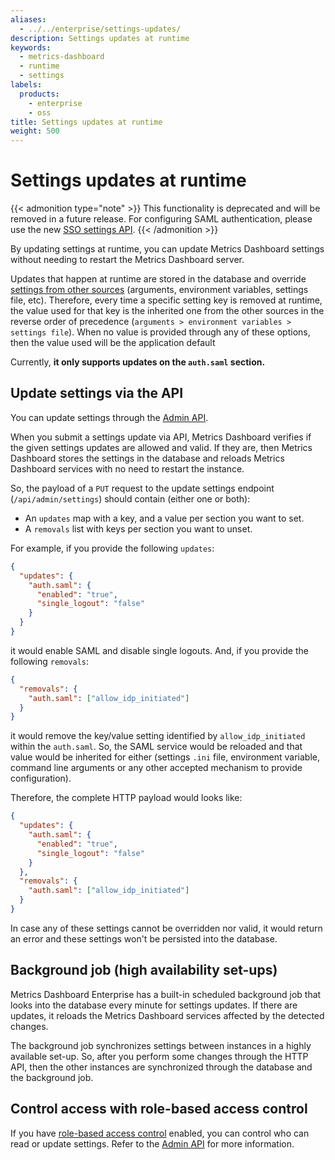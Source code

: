 ```yaml
---
aliases:
  - ../../enterprise/settings-updates/
description: Settings updates at runtime
keywords:
  - metrics-dashboard
  - runtime
  - settings
labels:
  products:
    - enterprise
    - oss
title: Settings updates at runtime
weight: 500
---
```


# Settings updates at runtime

{{< admonition type="note" >}}
This functionality is deprecated and will be removed in a future release. For configuring SAML authentication, please use the new [SSO settings API](../../../developers/http_api/sso-settings/).
{{< /admonition >}}

By updating settings at runtime, you can update Metrics Dashboard settings without needing to restart the Metrics Dashboard server.

Updates that happen at runtime are stored in the database and override
[settings from other sources](../)
(arguments, environment variables, settings file, etc). Therefore, every time a specific setting key is removed at runtime,
the value used for that key is the inherited one from the other sources in the reverse order of precedence
(`arguments > environment variables > settings file`). When no value is provided through any of these options, then the value used will be the application default

Currently, **it only supports updates on the `auth.saml` section.**

## Update settings via the API

You can update settings through the [Admin API](../../../developers/http_api/admin/#update-settings).

When you submit a settings update via API, Metrics Dashboard verifies if the given settings updates are allowed and valid. If they are, then Metrics Dashboard stores the settings in the database and reloads
Metrics Dashboard services with no need to restart the instance.

So, the payload of a `PUT` request to the update settings endpoint (`/api/admin/settings`)
should contain (either one or both):

- An `updates` map with a key, and a value per section you want to set.
- A `removals` list with keys per section you want to unset.

For example, if you provide the following `updates`:

```json
{
  "updates": {
    "auth.saml": {
      "enabled": "true",
      "single_logout": "false"
    }
  }
}
```

it would enable SAML and disable single logouts. And, if you provide the following `removals`:

```json
{
  "removals": {
    "auth.saml": ["allow_idp_initiated"]
  }
}
```

it would remove the key/value setting identified by `allow_idp_initiated` within the `auth.saml`.
So, the SAML service would be reloaded and that value would be inherited for either (settings `.ini` file,
environment variable, command line arguments or any other accepted mechanism to provide configuration).

Therefore, the complete HTTP payload would looks like:

```json
{
  "updates": {
    "auth.saml": {
      "enabled": "true",
      "single_logout": "false"
    }
  },
  "removals": {
    "auth.saml": ["allow_idp_initiated"]
  }
}
```

In case any of these settings cannot be overridden nor valid, it would return an error and these settings
won't be persisted into the database.

## Background job (high availability set-ups)

Metrics Dashboard Enterprise has a built-in scheduled background job that looks into the database every minute for
settings updates. If there are updates, it reloads the Metrics Dashboard services affected by the detected changes.

The background job synchronizes settings between instances in a highly available set-up. So, after you perform some changes through the
HTTP API, then the other instances are synchronized through the database and the background job.

## Control access with role-based access control

If you have [role-based access control](../../../administration/roles-and-permissions/access-control/) enabled, you can control who can read or update settings.
Refer to the [Admin API](../../../developers/http_api/admin/#update-settings) for more information.
